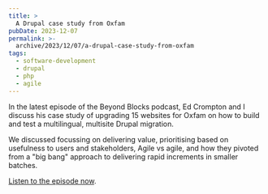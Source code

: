 ```yaml
---
title: >
  A Drupal case study from Oxfam
pubDate: 2023-12-07
permalink: >-
  archive/2023/12/07/a-drupal-case-study-from-oxfam
tags:
  - software-development
  - drupal
  - php
  - agile
---
```


In the latest episode of the Beyond Blocks podcast, Ed Crompton and I discuss his case study of upgrading 15 websites for Oxfam on how to build and test a multilingual, multisite Drupal migration.

We discussed focussing on delivering value, prioritising based on usefulness to users and stakeholders, Agile vs agile, and how they pivoted from a "big bang" approach to delivering rapid increments in smaller batches.

[Listen to the episode now][listen].

[listen]: https://www.oliverdavies.uk/podcast/4-ed-crompton-oxfam-case-study
